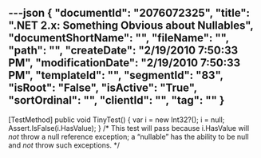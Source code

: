 ---json
{
  "documentId": "2076072325",
  "title": ".NET 2.x: Something Obvious about Nullables",
  "documentShortName": "",
  "fileName": "",
  "path": "",
  "createDate": "2/19/2010 7:50:33 PM",
  "modificationDate": "2/19/2010 7:50:33 PM",
  "templateId": "",
  "segmentId": "83",
  "isRoot": "False",
  "isActive": "True",
  "sortOrdinal": "",
  "clientId": "",
  "tag": ""
}
---

[TestMethod]
public void TinyTest()
{
    var i = new Int32?();
    i = null;
    Assert.IsFalse(i.HasValue);
}
/*
    This test will pass because i.HasValue will *not* throw
    a null reference exception; a “nullable” has the ability
    to be null and *not* throw such exceptions.
*/

